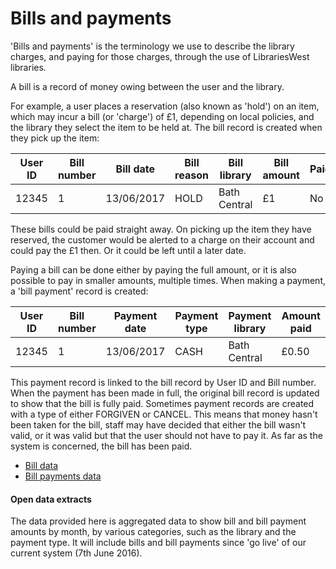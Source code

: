 Bills and payments
==================

'Bills and payments' is the terminology we use to describe the library charges, and paying for those charges, through the use of LibrariesWest libraries.

A bill is a record of money owing between the user and the library.

For example, a user places a reservation (also known as 'hold') on an item, which may incur a bill (or 'charge') of £1, depending on local policies, and the library they select the item to be held at. The bill record is created when they pick up the item:

| User ID | Bill number | Bill date | Bill reason | Bill library | Bill amount | Paid? |
| ------- | ----------- | --------- | ----------- | ------------ | ----------- | ----- |
| 12345 | 1 | 13/06/2017 | HOLD | Bath Central | £1 | No |

These bills could be paid straight away. On picking up the item they have reserved, the customer would be alerted to a charge on their account and could pay the £1 then. Or it could be left until a later date.

Paying a bill can be done either by paying the full amount, or it is also possible to pay in smaller amounts, multiple times. When making a payment, a 'bill payment' record is created:

| User ID | Bill number | Payment date | Payment type | Payment library | Amount paid |
| ------- | ----------- | ------------ | ------------ | --------------- | ----------- |
| 12345 | 1 | 13/06/2017 | CASH | Bath Central | £0.50 |

This payment record is linked to the bill record by User ID and Bill number. When the payment has been made in full, the original bill record is updated to show that the bill is fully paid. Sometimes payment records are created with a type of either FORGIVEN or CANCEL. This means that money hasn't been taken for the bill, staff may have decided that either the bill wasn't valid, or it was valid but that the user should not have to pay it. As far as the system is concerned, the bill has been paid.

- [Bill data](./bills.md)
- [Bill payments data](./bill-payments.md)

#### Open data extracts

The data provided here is aggregated data to show bill and bill payment amounts by month, by various categories, such as the library and the payment type. It will include bills and bill payments since 'go live' of our current system (7th June 2016).
